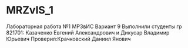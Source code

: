 # MRZvIS_1

Лабораторная работа №1 МР3вИС Вариант 9
Выполнили студенты гр 821701: Казаченко Евгений Александрович и Дикусар Владимир Юрьевич 
Проверил:Крачковский Даниил Янович
